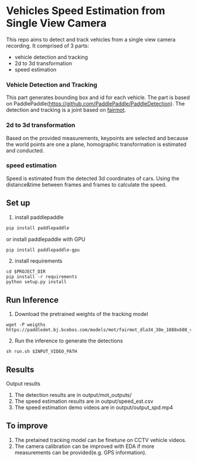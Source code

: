 # Vehicles Speed Estimation from Single View Camera

This repo aims to detect and track vehicles from a single view camera recording. It comprised of 3 parts: 
 - vehicle detection and tracking
 - 2d to 3d transformation
 - speed estimation

### Vehicle Detection and Tracking
This part generates bounding box and id for each vehicle. The part is based on PaddlePaddle(https://github.com/PaddlePaddle/PaddleDetection). The detection and tracking is a joint based on [fairmot](https://arxiv.org/abs/2004.01888).

### 2d to 3d transformation
Based on the provided measurements, keypoints are selected and because the world points are one a plane, homographic transformation is estimated and conducted.

### speed estimation
Speed is estimated from the detected 3d coordinates of cars. Using the distance&time between frames and frames to calculate the speed.

## Set up
1. install paddlepaddle
```bash
pip install paddlepaddle
```

or install paddlepaddle with GPU
```bash
pip install paddlepaddle-gpu
```
2. install requirements
```
cd $PROJECT_DIR
pip install -r requirements
python setup.py install
```

## Run Inference


1. Download the pretrained weights of the tracking model
```
wget -P weigths https://paddledet.bj.bcebos.com/models/mot/fairmot_dla34_30e_1088x608_visdrone_vehicle.pdparams
```
2. Run the inference to generate the detections
```
sh run.sh $INPUT_VIDEO_PATH
```


## Results
Output results
1. The detection results are in output/mot_outputs/
1. The speed estimation results are in output/speed_est.csv
2. The speed estimation demo videos are in output/output_spd.mp4

## To improve
1. The pretained tracking model can be finetune on CCTV vehicle videos.
2. The camera calibration can be improved with EDA if more measurements can be provided(e.g. GPS information).

